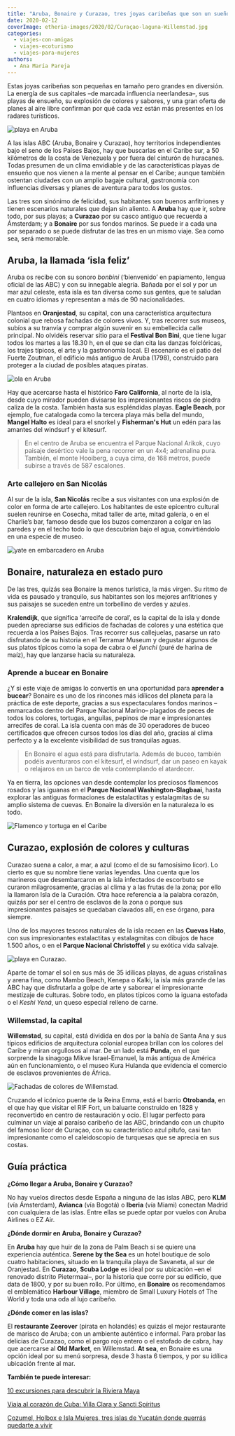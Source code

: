 ```yaml
---
title: "Aruba, Bonaire y Curazao, tres joyas caribeñas que son un sueño"
date: 2020-02-12
coverImage: etheria-images/2020/02/Curaçao-laguna-Willemstad.jpg
categories: 
  - viajes-con-amigas
  - viajes-ecoturismo
  - viajes-para-mujeres
authors: 
  - Ana María Pareja
---
```


Estas joyas caribeñas son pequeñas en tamaño pero grandes en diversión. La energía de 
sus capitales –de marcada influencia neerlandesa–, sus playas de ensueño, su explosión 
de colores y sabores, y una gran oferta de planes al aire libre confirman por qué cada 
vez están más presentes en los radares turísticos. 

![playa en Aruba](etheria-images/2020/02/Aruba-playa-rodgers-900x639.jpg "Rodger's Beach en Aruba. © Julie Lascaris")

A las islas ABC (Aruba, Bonaire y Curazao), hoy territorios independientes bajo el seno 
de los Países Bajos, hay que buscarlas en el Caribe sur, a 50 kilómetros de la costa de 
Venezuela y por fuera del cinturón de huracanes. Todas presumen de un clima envidiable y 
de las características playas de ensueño que nos vienen a la mente al pensar en el 
Caribe; aunque también ostentan ciudades con un amplio bagaje cultural, gastronomía con 
influencias diversas y planes de aventura para todos los gustos. 

Las tres son sinónimo de felicidad, sus habitantes son buenos anfitriones y tienen 
escenarios naturales que dejan sin aliento. A **Aruba** hay que ir, sobre todo, por sus 
playas; a **Curazao** por su casco antiguo que recuerda a Ámsterdam; y a **Bonaire** por 
sus fondos marinos. Se puede ir a cada una por separado o se puede disfrutar de las tres 
en un mismo viaje. Sea como sea, será memorable. 

## Aruba, la llamada ‘isla feliz’

Aruba os recibe con su sonoro _bonbini_ (‘bienvenido’ en papiamento, lengua oficial de 
las ABC) y con su innegable alegría. Bañada por el sol y por un mar azul celeste, esta 
isla es tan diversa como sus gentes, que te saludan en cuatro idiomas y representan a 
más de 90 nacionalidades. 

Plantaos en **Oranjestad**, su capital, con una característica arquitectura colonial que 
rebosa fachadas de colores vivos. Y, tras recorrer sus museos, subíos a su tranvía y 
comprar algún suvenir en su embellecida calle principal. No olvidéis reservar sitio para 
el **Festival Bon Bini**, que tiene lugar todos los martes a las 18.30 h, en el que se 
dan cita las danzas folclóricas, los trajes típicos, el arte y la gastronomía local. El 
escenario es el patio del Fuerte Zoutman, el edificio más antiguo de Aruba (1798), 
construido para proteger a la ciudad de posibles ataques piratas. 

![ola en Aruba](etheria-images/2020/02/Aruba-ola-900x600.jpg "Mar en Aruba. © David Troeger")

Hay que acercarse hasta el histórico **Faro California**, al norte de la isla, desde 
cuyo mirador pueden divisarse los impresionantes riscos de piedra caliza de la costa. 
También hasta sus espléndidas playas. **Eagle Beach**, por ejemplo, fue catalogada como 
la tercera playa más bella del mundo, **Mangel Halto** es ideal para el snorkel y 
**Fisherman's Hut** un edén para las amantes del windsurf y el kitesurf. 

> En el centro de Aruba se encuentra el Parque Nacional Arikok, cuyo paisaje desértico 
> vale la pena recorrer en un 4x4; adrenalina pura. También, el monte Hooiberg, a cuya 
> cima, de 168 metros, puede subirse a través de 587 escalones. 

### Arte callejero en San Nicolás

Al sur de la isla, **San Nicolás** recibe a sus visitantes con una explosión de color en 
forma de arte callejero. Los habitantes de este epicentro cultural suelen reunirse en 
Cosecha, mitad taller de arte, mitad galería, o en el Charlie’s bar, famoso desde que 
los buzos comenzaron a colgar en las paredes y en el techo todo lo que descubrían bajo 
el agua, convirtiéndolo en una especie de museo. 

![yate en embarcadero en Aruba](etheria-images/2020/02/Aruba-embarcadero-900x598.jpg "Playa en Aruba. © Paulo Evangelista")

## Bonaire, naturaleza en estado puro

De las tres, quizás sea Bonaire la menos turística, la más virgen. Su ritmo de vida es 
pausado y tranquilo, sus habitantes son los mejores anfitriones y sus paisajes se 
suceden entre un torbellino de verdes y azules. 

**Kralendijk**, que significa ‘arrecife de coral’, es la capital de la isla y donde 
pueden apreciarse sus edificios de fachadas de colores y una estética que recuerda a los 
Países Bajos. Tras recorrer sus callejuelas, pasarse un rato disfrutando de su historia 
en el Terramar Museum y degustar algunos de sus platos típicos como la sopa de cabra o 
el _funchi_ (puré de harina de maíz), hay que lanzarse hacia su naturaleza. 

### Aprende a bucear en Bonaire

¿Y si este viaje de amigas lo convertís en una oportunidad para **aprender a bucear**? 
Bonaire es uno de los rincones más idílicos del planeta para la práctica de este 
deporte, gracias a sus espectaculares fondos marinos –enmarcados dentro del Parque 
Nacional Marino– plagados de peces de todos los colores, tortugas, anguilas, pepinos de 
mar e impresionantes arrecifes de coral. La isla cuenta con más de 30 operadores de 
buceo certificados que ofrecen cursos todos los días del año, gracias al clima perfecto 
y a la excelente visibilidad de sus tranquilas aguas. 

> En Bonaire el agua está para disfrutarla. Además de buceo, también podéis aventuraros 
> con el kitesurf, el windsurf, dar un paseo en kayak o relajaros en un barco de vela 
> contemplando el atardecer. 

Ya en tierra, las opciones van desde contemplar los preciosos flamencos rosados y las 
iguanas en el **Parque Nacional Washington-Slagbaai**, hasta explorar las antiguas 
formaciones de estalactitas y estalagmitas de su amplio sistema de cuevas. En Bonaire la 
diversión en la naturaleza lo es todo. 

![Flamenco y tortuga en el Caribe](etheria-images/2020/02/Aruba-fauna-900x674.jpg "La fauna autóctona es uno de los alicientes para visitar las islas ABC. © Raoul Croes/David Troeger")

## Curazao, explosión de colores y culturas

Curazao suena a calor, a mar, a azul (como el de su famosísimo licor). Lo cierto es que 
su nombre tiene varias leyendas. Una cuenta que los marineros que desembarcaron en la 
isla infectados de escorbuto se curaron milagrosamente, gracias al clima y a las frutas 
de la zona; por ello la llamaron Isla de la Curación. Otra hace referencia a la palabra 
corazón, quizás por ser el centro de esclavos de la zona o porque sus impresionantes 
paisajes se quedaban clavados allí, en ese órgano, para siempre. 

Uno de los mayores tesoros naturales de la isla recaen en las **Cuevas Hato**, con sus 
impresionantes estalactitas y estalagmitas con dibujos de hace 1.500 años, o en el 
**Parque Nacional Christoffel** y su exótica vida salvaje. 

![playa en Curazao.](etheria-images/2020/02/Curazao-playa-900x600.jpg "Una de las playas de Curazao. © Jorgen Hendriksen")

Aparte de tomar el sol en sus más de 35 idílicas playas, de aguas cristalinas y arena 
fina, como Mambo Beach, Kenepa o Kalki, la isla más grande de las ABC hay que 
disfrutarla a golpe de arte y saborear el impresionante mestizaje de culturas. Sobre 
todo, en platos típicos como la iguana estofada o el _Keshi Yená_, un queso especial 
relleno de carne. 

### Willemstad, la capital

**Willemstad**, su capital, está dividida en dos por la bahía de Santa Ana y sus típicos 
edificios de arquitectura colonial europea brillan con los colores del Caribe y miran 
orgullosos al mar. De un lado está **Punda**, en el que sorprende la sinagoga Mikve 
Israel-Emanuel, la más antigua de América aún en funcionamiento, o el museo Kura Hulanda 
que evidencia el comercio de esclavos provenientes de África. 

![Fachadas de colores de Willemstad.](etheria-images/2020/02/Curazao-Willemstad-900x599.jpg "Fachadas de Willemstad. © Matthew T. Rader")

Cruzando el icónico puente de la Reina Emma, está el barrio **Otrobanda**, en el que hay 
que visitar el RIF Fort, un baluarte construido en 1828 y reconvertido en centro de 
restauración y ocio. El lugar perfecto para culminar un viaje al paraíso caribeño de las 
ABC, brindando con un chupito del famoso licor de Curaçao, con su característico azul 
pitufo, casi tan impresionante como el caleidoscopio de turquesas que se aprecia en sus 
costas. 

## Guía práctica

**¿Cómo llegar a Aruba, Bonaire y Curazao?** 

No hay vuelos directos desde España a ninguna de las islas ABC, pero **KLM** (vía 
Ámsterdam), **Avianca** (vía Bogotá) o **Iberia** (vía Miami) conectan Madrid con 
cualquiera de las islas. Entre ellas se puede optar por vuelos con Aruba Airlines o EZ 
Air. 

**¿Dónde dormir en Aruba, Bonaire y Curazao?** 

En **Aruba** hay que huir de la zona de Palm Beach si se quiere una experiencia 
auténtica. **Serene by the Sea** es un hotel boutique de solo cuatro habitaciones, 
situado en la tranquila playa de Savaneta, al sur de Oranjestad. En **Curazao**, **Scuba 
Lodge** es ideal por su ubicación –en el renovado distrito Pietermaai–, por la historia 
que corre por su edificio, que data de 1800, y por su buen rollo. Por último, en 
**Bonaire** os recomendamos el emblemático **Harbour Village**, miembro de Small Luxury 
Hotels of The World y toda una oda al lujo caribeño. 

**¿Dónde comer en las islas?** 

El **restaurante Zeerover** (pirata en holandés) es quizás el mejor restaurante de 
marisco de Aruba; con un ambiente auténtico e informal. Para probar las delicias de 
Curazao, como el pargo rojo entero o el estofado de cabra, hay que acercarse al **Old 
Market**, en Willemstad. **At sea**, en Bonaire es una opción ideal por su menú 
sorpresa, desde 3 hasta 6 tiempos, y por su idílica ubicación frente al mar. 

**También te puede interesar:** 

[10 excursiones para descubrir la Riviera 
Maya](https://etheriamagazine.com/2022/02/01/excursiones-en-riviera-maya-mexico/) 

[Viaja al corazón de Cuba: Villa Clara y Sancti 
Spíritus](https://etheriamagazine.com/2022/01/03/viaje-cuba-villa-clara-y-sancti-spiritus/) 

[Cozumel, Holbox e Isla Mujeres, tres islas de Yucatán donde querrás quedarte a 
vivir](https://etheriamagazine.com/2021/08/01/que-ver-en-las-islas-de-yucatan-mexico/)
